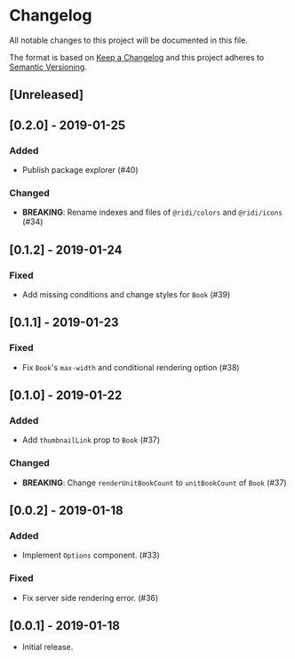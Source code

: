 # Changelog
All notable changes to this project will be documented in this file.

The format is based on [Keep a Changelog](http://keepachangelog.com/en/1.0.0/)
and this project adheres to [Semantic Versioning](http://semver.org/spec/v2.0.0.html).

## [Unreleased]

## [0.2.0] - 2019-01-25
### Added
- Publish package explorer (#40)

### Changed
- **BREAKING**: Rename indexes and files of `@ridi/colors` and `@ridi/icons` (#34)

## [0.1.2] - 2019-01-24
### Fixed
- Add missing conditions and change styles for `Book` (#39)

## [0.1.1] - 2019-01-23
### Fixed
- Fix `Book`'s `max-width` and conditional rendering option (#38)

## [0.1.0] - 2019-01-22
### Added
- Add `thumbnailLink` prop to `Book` (#37)

### Changed
- **BREAKING**: Change `renderUnitBookCount` to `unitBookCount` of `Book` (#37)

## [0.0.2] - 2019-01-18
### Added
- Implement `Options` component. (#33)

### Fixed
- Fix server side rendering error. (#36)

## [0.0.1] - 2019-01-18
- Initial release.
